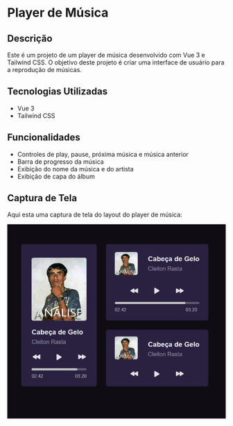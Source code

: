 # Player de Música

## Descrição
Este é um projeto de um player de música desenvolvido com Vue 3 e Tailwind CSS. O objetivo deste projeto é criar uma interface de usuário para a reprodução de músicas.

## Tecnologias Utilizadas
- Vue 3
- Tailwind CSS

## Funcionalidades
- Controles de play, pause, próxima música e música anterior
- Barra de progresso da música
- Exibição do nome da música e do artista
- Exibição de capa do álbum

## Captura de Tela
Aqui esta uma captura de tela do layout do player de música:

![Captura de Tela 1](preview.png)
